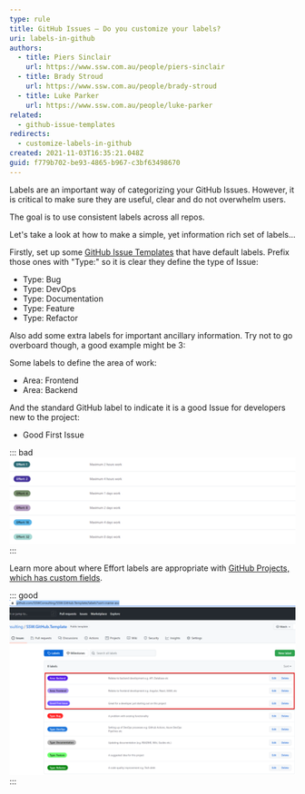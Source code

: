 ```yaml
---
type: rule
title: GitHub Issues – Do you customize your labels?
uri: labels-in-github
authors:
  - title: Piers Sinclair
    url: https://www.ssw.com.au/people/piers-sinclair
  - title: Brady Stroud
    url: https://www.ssw.com.au/people/brady-stroud
  - title: Luke Parker
    url: https://www.ssw.com.au/people/luke-parker
related:
  - github-issue-templates
redirects:
  - customize-labels-in-github
created: 2021-11-03T16:35:21.048Z
guid: f779b702-be93-4865-b967-c3bf63498670
---
```

Labels are an important way of categorizing your GitHub Issues. However, it is critical to make sure they are useful, clear and do not overwhelm users. 

The goal is to use consistent labels across all repos. 

Let's take a look at how to make a simple, yet information rich set of labels...

<!--endintro-->

Firstly, set up some [GitHub Issue Templates](/github-issue-templates) that have default labels. Prefix those ones with "Type:" so it is clear they define the type of Issue:
* Type: Bug
* Type: DevOps
* Type: Documentation
* Type: Feature
* Type: Refactor

Also add some extra labels for important ancillary information. Try not to go overboard though, a good example might be 3:

Some labels to define the area of work:
* Area: Frontend
* Area: Backend

And the standard GitHub label to indicate it is a good Issue for developers new to the project:
* Good First Issue

::: bad
![Figure: Bad Example - using Effort labels is not ideal for GitHub Issues](badlabels.png)
:::

Learn more about where Effort labels are appropriate with [GitHub Projects, which has custom fields](/scrum-in-github).

::: good
![Figure: Good Example -  Add a few labels beyond the ones that are set based on the Issue Templates](extralabels.png)
:::
